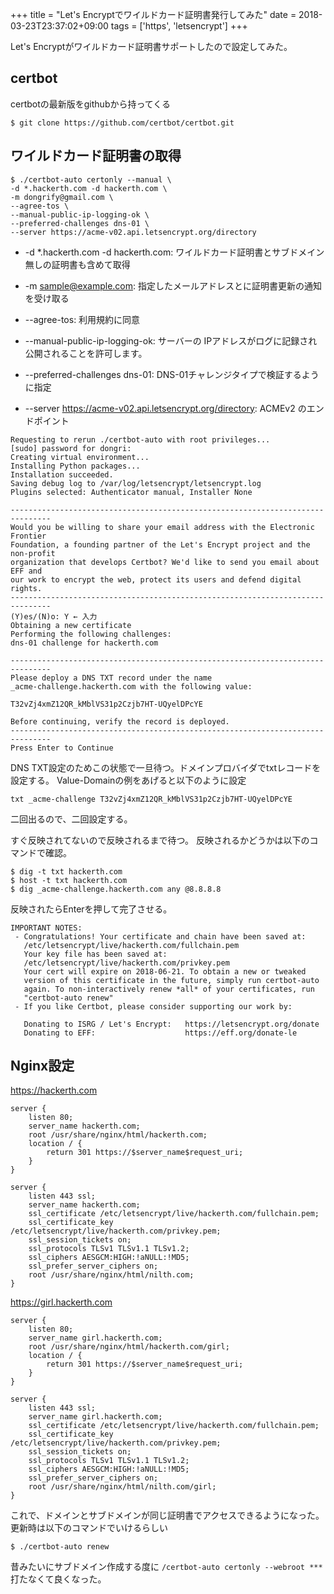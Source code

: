 +++
title = "Let's Encryptでワイルドカード証明書発行してみた"
date = 2018-03-23T23:37:02+09:00
tags = ['https', 'letsencrypt']
+++

Let's Encryptがワイルドカード証明書サポートしたので設定してみた。

## certbot
certbotの最新版をgithubから持ってくる

```
$ git clone https://github.com/certbot/certbot.git
```

## ワイルドカード証明書の取得
```
$ ./certbot-auto certonly --manual \
-d *.hackerth.com -d hackerth.com \
-m dongrify@gmail.com \
--agree-tos \
--manual-public-ip-logging-ok \
--preferred-challenges dns-01 \
--server https://acme-v02.api.letsencrypt.org/directory
```

* -d *.hackerth.com -d hackerth.com: ワイルドカード証明書とサブドメイン無しの証明書も含めて取得

* -m sample@example.com: 指定したメールアドレスとに証明書更新の通知を受け取る

* --agree-tos: 利用規約に同意

* --manual-public-ip-logging-ok: サーバーの IPアドレスがログに記録され公開されることを許可します。

* --preferred-challenges dns-01: DNS-01チャレンジタイプで検証するように指定

* --server https://acme-v02.api.letsencrypt.org/directory: ACMEv2 のエンドポイント

```
Requesting to rerun ./certbot-auto with root privileges...
[sudo] password for dongri:
Creating virtual environment...
Installing Python packages...
Installation succeeded.
Saving debug log to /var/log/letsencrypt/letsencrypt.log
Plugins selected: Authenticator manual, Installer None

-------------------------------------------------------------------------------
Would you be willing to share your email address with the Electronic Frontier
Foundation, a founding partner of the Let's Encrypt project and the non-profit
organization that develops Certbot? We'd like to send you email about EFF and
our work to encrypt the web, protect its users and defend digital rights.
-------------------------------------------------------------------------------
(Y)es/(N)o: Y ← 入力
Obtaining a new certificate
Performing the following challenges:
dns-01 challenge for hackerth.com

-------------------------------------------------------------------------------
Please deploy a DNS TXT record under the name
_acme-challenge.hackerth.com with the following value:

T32vZj4xmZ12QR_kMblVS31p2Czjb7HT-UQyelDPcYE

Before continuing, verify the record is deployed.
-------------------------------------------------------------------------------
Press Enter to Continue
``` 

DNS TXT設定のためこの状態で一旦待つ。ドメインプロバイダでtxtレコードを設定する。
Value-Domainの例をあげると以下のように設定

```
txt _acme-challenge T32vZj4xmZ12QR_kMblVS31p2Czjb7HT-UQyelDPcYE
```

二回出るので、二回設定する。

すぐ反映されてないので反映されるまで待つ。
反映されるかどうかは以下のコマンドで確認。

```
$ dig -t txt hackerth.com
$ host -t txt hackerth.com
$ dig _acme-challenge.hackerth.com any @8.8.8.8
```

反映されたらEnterを押して完了させる。

```
IMPORTANT NOTES:
 - Congratulations! Your certificate and chain have been saved at:
   /etc/letsencrypt/live/hackerth.com/fullchain.pem
   Your key file has been saved at:
   /etc/letsencrypt/live/hackerth.com/privkey.pem
   Your cert will expire on 2018-06-21. To obtain a new or tweaked
   version of this certificate in the future, simply run certbot-auto
   again. To non-interactively renew *all* of your certificates, run
   "certbot-auto renew"
 - If you like Certbot, please consider supporting our work by:

   Donating to ISRG / Let's Encrypt:   https://letsencrypt.org/donate
   Donating to EFF:                    https://eff.org/donate-le
```

## Nginx設定

https://hackerth.com

```
server {
    listen 80;
    server_name hackerth.com;
    root /usr/share/nginx/html/hackerth.com;
    location / {
        return 301 https://$server_name$request_uri;
    }
}

server {
    listen 443 ssl;
    server_name hackerth.com;
    ssl_certificate /etc/letsencrypt/live/hackerth.com/fullchain.pem;
    ssl_certificate_key /etc/letsencrypt/live/hackerth.com/privkey.pem;
    ssl_session_tickets on;
    ssl_protocols TLSv1 TLSv1.1 TLSv1.2;
    ssl_ciphers AESGCM:HIGH:!aNULL:!MD5;
    ssl_prefer_server_ciphers on;
    root /usr/share/nginx/html/nilth.com;
}
```

https://girl.hackerth.com

```
server {
    listen 80;
    server_name girl.hackerth.com;
    root /usr/share/nginx/html/hackerth.com/girl;
    location / {
        return 301 https://$server_name$request_uri;
    }
}

server {
    listen 443 ssl;
    server_name girl.hackerth.com;
    ssl_certificate /etc/letsencrypt/live/hackerth.com/fullchain.pem;
    ssl_certificate_key /etc/letsencrypt/live/hackerth.com/privkey.pem;
    ssl_session_tickets on;
    ssl_protocols TLSv1 TLSv1.1 TLSv1.2;
    ssl_ciphers AESGCM:HIGH:!aNULL:!MD5;
    ssl_prefer_server_ciphers on;
    root /usr/share/nginx/html/nilth.com/girl;
}
```

これで、ドメインとサブドメインが同じ証明書でアクセスできるようになった。
更新時は以下のコマンドでいけるらしい

```
$ ./certbot-auto renew
```

昔みたいにサブドメイン作成する度に `/certbot-auto certonly --webroot ***` 打たなくて良くなった。


